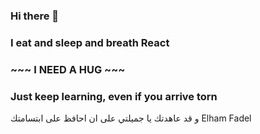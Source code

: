 ### Hi there 👋
### I eat and sleep and breath React 
### ~~~ I NEED A HUG ~~~
### Just keep learning, even if you arrive torn 
و قد عاهدتك يا جميلتي على ان احافظ على ابتسامتك 
Elham Fadel 


